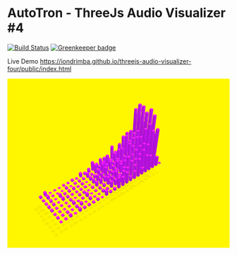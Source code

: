 # AutoTron - ThreeJs Audio Visualizer #4
[![Build Status](https://travis-ci.org/iondrimba/threejs-audio-visualizer-four.svg?branch=master)](https://travis-ci.org/iondrimba/threejs-audio-visualizer-four) [![Greenkeeper badge](https://badges.greenkeeper.io/iondrimba/threejs-audio-visualizer-four.svg)](https://greenkeeper.io/)

Live Demo https://iondrimba.github.io/threejs-audio-visualizer-four/public/index.html

![App](https://raw.githubusercontent.com/iondrimba/images/master/autotron.PNG)
